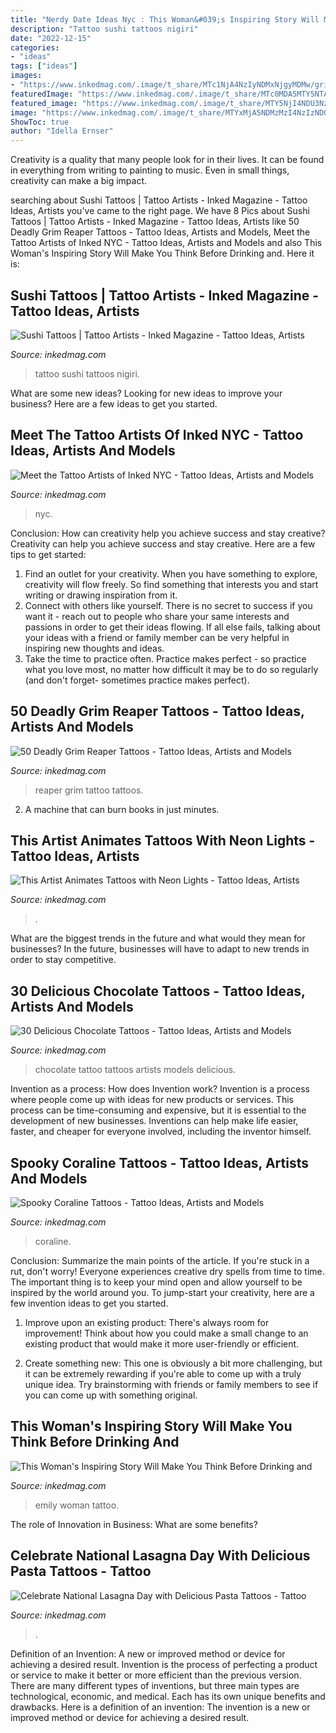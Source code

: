 ```yaml
---
title: "Nerdy Date Ideas Nyc : This Woman&#039;s Inspiring Story Will Make You Think Before Drinking And"
description: "Tattoo sushi tattoos nigiri"
date: "2022-12-15"
categories:
- "ideas"
tags: ["ideas"]
images:
- "https://www.inkedmag.com/.image/t_share/MTc1NjA4NzIyNDMxNjgyMDMw/grim-reaper-fb.jpg"
featuredImage: "https://www.inkedmag.com/.image/t_share/MTc0MDA5MTY5NTA0OTA1MDgz/neon-tattoos-fb.jpg"
featured_image: "https://www.inkedmag.com/.image/t_share/MTY5NjI4NDU3NzUwMjQzMTQx/inked-nyc-fb.jpg"
image: "https://www.inkedmag.com/.image/t_share/MTYxMjA5NDMzMzI4NzIzNDQ1/emily-colang-fb.jpg"
ShowToc: true
author: "Idella Ernser"
---
```



Creativity is a quality that many people look for in their lives. It can be found in everything from writing to painting to music. Even in small things, creativity can make a big impact.

	

		
searching about Sushi Tattoos | Tattoo Artists - Inked Magazine - Tattoo Ideas, Artists you've came to the right page. We have 8 Pics about Sushi Tattoos | Tattoo Artists - Inked Magazine - Tattoo Ideas, Artists like 50 Deadly Grim Reaper Tattoos - Tattoo Ideas, Artists and Models, Meet the Tattoo Artists of Inked NYC - Tattoo Ideas, Artists and Models and also This Woman&#039;s Inspiring Story Will Make You Think Before Drinking and. Here it is:
		
    
## Sushi Tattoos | Tattoo Artists - Inked Magazine - Tattoo Ideas, Artists

<img loading=lazy src="https://www.inkedmag.com/.image/t_share/MTU5MDMyNTM5ODkyODE5NjA1/sushi-tattoo-marco-peracchio.png" onerror="this.onerror=null;this.src='https://tse1.mm.bing.net/th?id=OIP.TtQLl8jdHTe4dORJnZrY3QHaHc&amp;pid=15.1';" alt="Sushi Tattoos | Tattoo Artists - Inked Magazine - Tattoo Ideas, Artists">

_Source: inkedmag.com_

>tattoo sushi tattoos nigiri. 

	

What are some new ideas?
Looking for new ideas to improve your business? Here are a few ideas to get you started.

    
## Meet The Tattoo Artists Of Inked NYC - Tattoo Ideas, Artists And Models

<img loading=lazy src="https://www.inkedmag.com/.image/t_share/MTY5NjI4NDU3NzUwMjQzMTQx/inked-nyc-fb.jpg" onerror="this.onerror=null;this.src='https://tse1.mm.bing.net/th?id=OIP.nVKbAAf4kfO3JrdUTUHeAAHaD4&amp;pid=15.1';" alt="Meet the Tattoo Artists of Inked NYC - Tattoo Ideas, Artists and Models">

_Source: inkedmag.com_

>nyc. 

	

Conclusion: How can creativity help you achieve success and stay creative?
Creativity can help you achieve success and stay creative. Here are a few tips to get started: 
1. Find an outlet for your creativity. When you have something to explore, creativity will flow freely. So find something that interests you and start writing or drawing inspiration from it. 
2. Connect with others like yourself. There is no secret to success if you want it - reach out to people who share your same interests and passions in order to get their ideas flowing. If all else fails, talking about your ideas with a friend or family member can be very helpful in inspiring new thoughts and ideas. 
3. Take the time to practice often. Practice makes perfect - so practice what you love most, no matter how difficult it may be to do so regularly (and don't forget- sometimes practice makes perfect).

    
## 50 Deadly Grim Reaper Tattoos - Tattoo Ideas, Artists And Models

<img loading=lazy src="https://www.inkedmag.com/.image/t_share/MTc1NjA4NzIyNDMxNjgyMDMw/grim-reaper-fb.jpg" onerror="this.onerror=null;this.src='https://tse3.mm.bing.net/th?id=OIP.etTva3RhPXk3jkPQgcHkYwHaD4&amp;pid=15.1';" alt="50 Deadly Grim Reaper Tattoos - Tattoo Ideas, Artists and Models">

_Source: inkedmag.com_

>reaper grim tattoo tattoos. 

	

2. A machine that can burn books in just minutes.

    
## This Artist Animates Tattoos With Neon Lights - Tattoo Ideas, Artists

<img loading=lazy src="https://www.inkedmag.com/.image/t_share/MTc0MDA5MTY5NTA0OTA1MDgz/neon-tattoos-fb.jpg" onerror="this.onerror=null;this.src='https://tse4.mm.bing.net/th?id=OIP.fuKCkFW2wPe29jqloYVOdQHaEK&amp;pid=15.1';" alt="This Artist Animates Tattoos with Neon Lights - Tattoo Ideas, Artists">

_Source: inkedmag.com_

>. 

	

What are the biggest trends in the future and what would they mean for businesses?
In the future, businesses will have to adapt to new trends in order to stay competitive.

    
## 30 Delicious Chocolate Tattoos - Tattoo Ideas, Artists And Models

<img loading=lazy src="https://www.inkedmag.com/.image/t_share/MTc3NTM5MDQ0MjExNjk3MTYw/chocolate-tattoos-fb.jpg" onerror="this.onerror=null;this.src='https://tse2.mm.bing.net/th?id=OIP.TUQ23s-Nw2o2KZSw2dF_BgHaD4&amp;pid=15.1';" alt="30 Delicious Chocolate Tattoos - Tattoo Ideas, Artists and Models">

_Source: inkedmag.com_

>chocolate tattoo tattoos artists models delicious. 

	

Invention as a process: How does Invention work?
Invention is a process where people come up with ideas for new products or services. This process can be time-consuming and expensive, but it is essential to the development of new businesses. Inventions can help make life easier, faster, and cheaper for everyone involved, including the inventor himself.

    
## Spooky Coraline Tattoos - Tattoo Ideas, Artists And Models

<img loading=lazy src="https://www.inkedmag.com/.image/t_share/MTc2MzA0MjY5NTY4MjU1MTY2/coraline.png" onerror="this.onerror=null;this.src='https://tse1.mm.bing.net/th?id=OIP.G7zUs9r_JPqQaf6dbK6Q6AHaD4&amp;pid=15.1';" alt="Spooky Coraline Tattoos - Tattoo Ideas, Artists and Models">

_Source: inkedmag.com_

>coraline. 

	

Conclusion: Summarize the main points of the article.
If you're stuck in a rut, don't worry! Everyone experiences creative dry spells from time to time. The important thing is to keep your mind open and allow yourself to be inspired by the world around you. To jump-start your creativity, here are a few invention ideas to get you started.
1. Improve upon an existing product: There's always room for improvement! Think about how you could make a small change to an existing product that would make it more user-friendly or efficient.

2. Create something new: This one is obviously a bit more challenging, but it can be extremely rewarding if you're able to come up with a truly unique idea. Try brainstorming with friends or family members to see if you can come up with something original.


    
## This Woman&#039;s Inspiring Story Will Make You Think Before Drinking And

<img loading=lazy src="https://www.inkedmag.com/.image/t_share/MTYxMjA5NDMzMzI4NzIzNDQ1/emily-colang-fb.jpg" onerror="this.onerror=null;this.src='https://tse3.mm.bing.net/th?id=OIP.ok75LUAO2Nhigst853KJMwHaD4&amp;pid=15.1';" alt="This Woman&#039;s Inspiring Story Will Make You Think Before Drinking and">

_Source: inkedmag.com_

>emily woman tattoo. 

	

The role of Innovation in Business: What are some benefits?
 

    
## Celebrate National Lasagna Day With Delicious Pasta Tattoos - Tattoo

<img loading=lazy src="https://www.inkedmag.com/.image/t_share/MTc0Mjg1OTA0MTc5ODk3ODUy/pasta-tattoos-fb.jpg" onerror="this.onerror=null;this.src='https://tse2.mm.bing.net/th?id=OIP.20KB1pxXVTB3er035eFgHQHaD4&amp;pid=15.1';" alt="Celebrate National Lasagna Day with Delicious Pasta Tattoos - Tattoo">

_Source: inkedmag.com_

>. 

	

Definition of an Invention: A new or improved method or device for achieving a desired result.
Invention is the process of perfecting a product or service to make it better or more efficient than the previous version. There are many different types of inventions, but three main types are technological, economic, and medical. Each has its own unique benefits and drawbacks. Here is a definition of an invention: 
The invention is a new or improved method or device for achieving a desired result.

